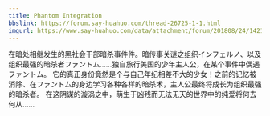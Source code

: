```yaml
---
title: Phantom Integration
bbslink: https://forum.say-huahuo.com/thread-26725-1-1.html
imgurl: https://www.say-huahuo.com/data/attachment/forum/201808/24/142149kmm79x5zxemy91mm.jpg
---
```


在暗处相继发生的黑社会干部暗杀事件件。暗传事关谜之组织インフェルノ、以及组织最强的暗杀者ファントム……独自旅行美国的少年主人公，在某个事件中偶遇ファントム。
它的真正身份竟然是个与自己年纪相差不大的少女！之前的记忆被消除、在ファントム的身边学习各种各样的暗杀术，主人公最终将成长为组织最强的暗杀者。
在这阴谋的漩涡之中，萌生于凶残而无法无天的世界中的纯爱将何去何从……<!--more-->
